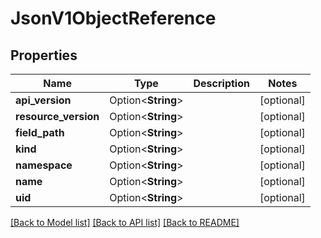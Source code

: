 # JsonV1ObjectReference

## Properties

Name | Type | Description | Notes
------------ | ------------- | ------------- | -------------
**api_version** | Option<**String**> |  | [optional]
**resource_version** | Option<**String**> |  | [optional]
**field_path** | Option<**String**> |  | [optional]
**kind** | Option<**String**> |  | [optional]
**namespace** | Option<**String**> |  | [optional]
**name** | Option<**String**> |  | [optional]
**uid** | Option<**String**> |  | [optional]

[[Back to Model list]](../README.md#documentation-for-models) [[Back to API list]](../README.md#documentation-for-api-endpoints) [[Back to README]](../README.md)


